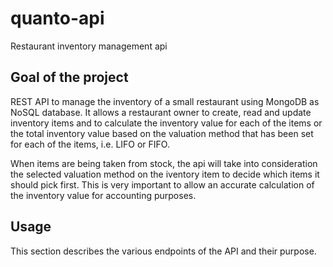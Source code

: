 # quanto-api
Restaurant inventory management api

## Goal of the project
REST API to manage the inventory of a small restaurant using MongoDB as NoSQL database. It allows a restaurant owner to create, read and update inventory items and to calculate the inventory value for each of the items or the total inventory value based on the valuation method that has been set for each of the items, i.e. LIFO or FIFO.

When items are being taken from stock, the api will take into consideration the selected valuation method on the iventory item to decide which items it should pick first. This is very important to allow an accurate calculation of the inventory value for accounting purposes.

## Usage

This section describes the various endpoints of the API and their purpose.
